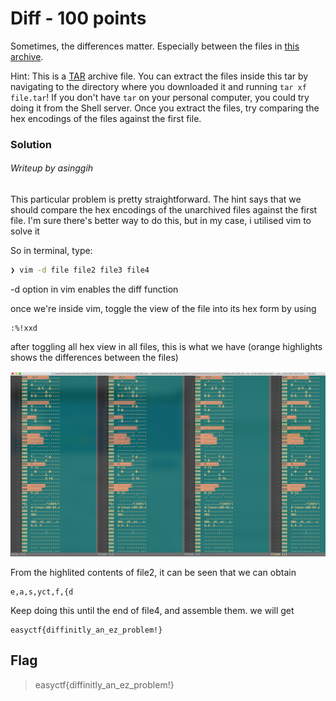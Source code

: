 # Diff - 100 points

Sometimes, the differences matter. Especially between the files in [this archive](https://github.com/EasyCTF/easyctf-iv-problems/raw/master/diff/file.tar).

Hint: This is a [TAR](https://en.wikipedia.org/wiki/Tar_(computing)) archive file. You can extract the files inside this tar by navigating to the directory where you downloaded it and running `tar xf file.tar`! If you don't have `tar` on your personal computer, you could try doing it from the Shell server. Once you extract the files, try comparing the hex encodings of the files against the first file.


### Solution
###### Writeup by asinggih

This particular problem is pretty straightforward. The hint says that we should compare the hex encodings of the unarchived files against the first file. I'm sure there's better way to do this, but in my case, i utilised vim to solve it

So in terminal, type:

```sh
❯ vim -d file file2 file3 file4
```
-d option in vim enables the diff function

once we're inside vim, toggle the view of the file into its hex form by using

```vim
:%!xxd
```

after toggling all hex view in all files, this is what we have (orange highlights shows the differences between the files)
<p align="center"><img src="../screenshots/vimdiff.png"/></p>

From the highlited contents of file2, it can be seen that we can obtain 

```
e,a,s,yct,f,{d 
```

Keep doing this until the end of file4, and assemble them. we will get

```
easyctf{diffinitly_an_ez_problem!}
```

## Flag
>easyctf{diffinitly_an_ez_problem!}





